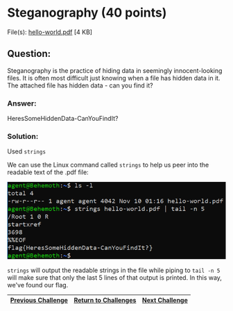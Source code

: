 # Steganography (40 points)

File(s): [hello-world.pdf](hello-world.pdf) [4 KB]

## Question:

Steganography is the practice of hiding data in seemingly innocent-looking files. It is often most difficult just knowing when a file has hidden data in it. The attached file has hidden data - can you find it?

### Answer:

HeresSomeHiddenData-CanYouFindIt?

### Solution:

Used ```strings```

We can use the Linux command called ```strings``` to help us peer into the readable text of the .pdf file:

![flag.png](flag.png)

```strings``` will output the readable strings in the file while piping to ```tail -n 5``` will make sure that only the last 5 lines of that output is printed. In this way, we've found our flag.

| [Previous Challenge](/Challenges/Investigate/5) | [Return to Challenges](/Challenges/../../../#modules) | [Next Challenge](/Challenges/Investigate/7) |
| :------- | :-----: | ------: |